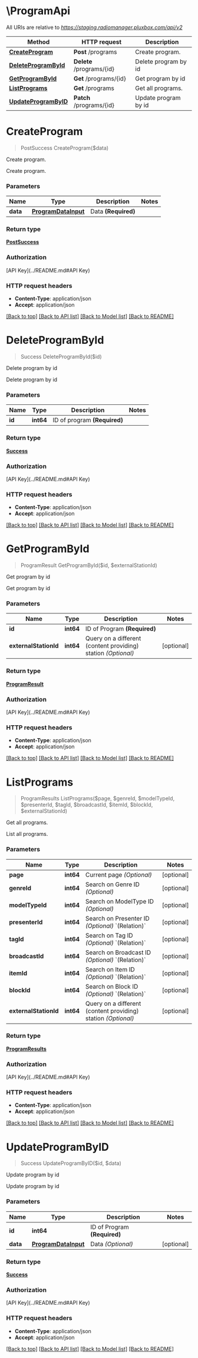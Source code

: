 # \ProgramApi

All URIs are relative to *https://staging.radiomanager.pluxbox.com/api/v2*

Method | HTTP request | Description
------------- | ------------- | -------------
[**CreateProgram**](ProgramApi.md#CreateProgram) | **Post** /programs | Create program.
[**DeleteProgramById**](ProgramApi.md#DeleteProgramById) | **Delete** /programs/{id} | Delete program by id
[**GetProgramById**](ProgramApi.md#GetProgramById) | **Get** /programs/{id} | Get program by id
[**ListPrograms**](ProgramApi.md#ListPrograms) | **Get** /programs | Get all programs.
[**UpdateProgramByID**](ProgramApi.md#UpdateProgramByID) | **Patch** /programs/{id} | Update program by id


# **CreateProgram**
> PostSuccess CreateProgram($data)

Create program.

Create program.


### Parameters

Name | Type | Description  | Notes
------------- | ------------- | ------------- | -------------
 **data** | [**ProgramDataInput**](ProgramDataInput.md)| Data **(Required)** | 

### Return type

[**PostSuccess**](PostSuccess.md)

### Authorization

[API Key](../README.md#API Key)

### HTTP request headers

 - **Content-Type**: application/json
 - **Accept**: application/json

[[Back to top]](#) [[Back to API list]](../README.md#documentation-for-api-endpoints) [[Back to Model list]](../README.md#documentation-for-models) [[Back to README]](../README.md)

# **DeleteProgramById**
> Success DeleteProgramById($id)

Delete program by id

Delete program by id


### Parameters

Name | Type | Description  | Notes
------------- | ------------- | ------------- | -------------
 **id** | **int64**| ID of program **(Required)** | 

### Return type

[**Success**](Success.md)

### Authorization

[API Key](../README.md#API Key)

### HTTP request headers

 - **Content-Type**: application/json
 - **Accept**: application/json

[[Back to top]](#) [[Back to API list]](../README.md#documentation-for-api-endpoints) [[Back to Model list]](../README.md#documentation-for-models) [[Back to README]](../README.md)

# **GetProgramById**
> ProgramResult GetProgramById($id, $externalStationId)

Get program by id

Get program by id


### Parameters

Name | Type | Description  | Notes
------------- | ------------- | ------------- | -------------
 **id** | **int64**| ID of Program **(Required)** | 
 **externalStationId** | **int64**| Query on a different (content providing) station *(Optional)* | [optional] 

### Return type

[**ProgramResult**](ProgramResult.md)

### Authorization

[API Key](../README.md#API Key)

### HTTP request headers

 - **Content-Type**: application/json
 - **Accept**: application/json

[[Back to top]](#) [[Back to API list]](../README.md#documentation-for-api-endpoints) [[Back to Model list]](../README.md#documentation-for-models) [[Back to README]](../README.md)

# **ListPrograms**
> ProgramResults ListPrograms($page, $genreId, $modelTypeId, $presenterId, $tagId, $broadcastId, $itemId, $blockId, $externalStationId)

Get all programs.

List all programs.


### Parameters

Name | Type | Description  | Notes
------------- | ------------- | ------------- | -------------
 **page** | **int64**| Current page *(Optional)* | [optional] 
 **genreId** | **int64**| Search on Genre ID *(Optional)* | [optional] 
 **modelTypeId** | **int64**| Search on ModelType ID *(Optional)* | [optional] 
 **presenterId** | **int64**| Search on Presenter ID *(Optional)* &#x60;(Relation)&#x60; | [optional] 
 **tagId** | **int64**| Search on Tag ID *(Optional)* &#x60;(Relation)&#x60; | [optional] 
 **broadcastId** | **int64**| Search on Broadcast ID *(Optional)* &#x60;(Relation)&#x60; | [optional] 
 **itemId** | **int64**| Search on Item ID *(Optional)* &#x60;(Relation)&#x60; | [optional] 
 **blockId** | **int64**| Search on Block ID *(Optional)* &#x60;(Relation)&#x60; | [optional] 
 **externalStationId** | **int64**| Query on a different (content providing) station *(Optional)* | [optional] 

### Return type

[**ProgramResults**](ProgramResults.md)

### Authorization

[API Key](../README.md#API Key)

### HTTP request headers

 - **Content-Type**: application/json
 - **Accept**: application/json

[[Back to top]](#) [[Back to API list]](../README.md#documentation-for-api-endpoints) [[Back to Model list]](../README.md#documentation-for-models) [[Back to README]](../README.md)

# **UpdateProgramByID**
> Success UpdateProgramByID($id, $data)

Update program by id

Update program by id


### Parameters

Name | Type | Description  | Notes
------------- | ------------- | ------------- | -------------
 **id** | **int64**| ID of Program **(Required)** | 
 **data** | [**ProgramDataInput**](ProgramDataInput.md)| Data *(Optional)* | [optional] 

### Return type

[**Success**](Success.md)

### Authorization

[API Key](../README.md#API Key)

### HTTP request headers

 - **Content-Type**: application/json
 - **Accept**: application/json

[[Back to top]](#) [[Back to API list]](../README.md#documentation-for-api-endpoints) [[Back to Model list]](../README.md#documentation-for-models) [[Back to README]](../README.md)


